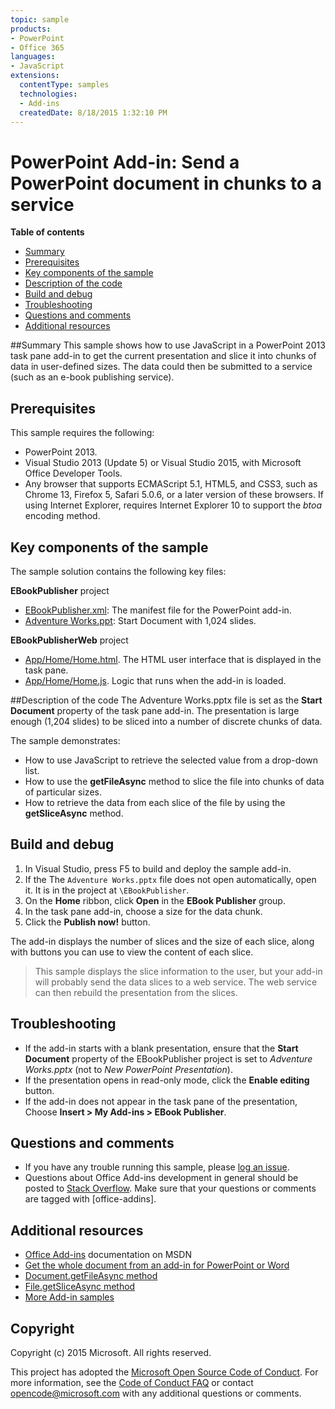 ```yaml
---
topic: sample
products:
- PowerPoint
- Office 365
languages:
- JavaScript
extensions:
  contentType: samples
  technologies:
  - Add-ins
  createdDate: 8/18/2015 1:32:10 PM
---
```

# PowerPoint Add-in: Send a PowerPoint document in chunks to a service

**Table of contents**

* [Summary](#summary)
* [Prerequisites](#prerequisites)
* [Key components of the sample](#components)
* [Description of the code](#codedescription)
* [Build and debug](#build)
* [Troubleshooting](#troubleshooting)
* [Questions and comments](#questions)
* [Additional resources](#additional-resources)

<a name="summary"></a>
##Summary
This sample shows how to use JavaScript in a PowerPoint 2013 task pane add-in to get the current presentation and slice it into chunks of data in user-defined sizes. The data could then be submitted to a service (such as an e-book publishing service).

<a name="prerequisites"></a>
## Prerequisites ##

This sample requires the following:  

  - PowerPoint 2013.
  - Visual Studio 2013 (Update 5) or Visual Studio 2015, with Microsoft Office Developer Tools.  
  - Any browser that supports ECMAScript 5.1, HTML5, and CSS3, such as Chrome 13, Firefox 5, Safari 5.0.6, or a later version of these browsers. If using Internet Explorer, requires Internet Explorer 10 to support the *btoa* encoding method.
  

<a name="components"></a>
## Key components of the sample
The sample solution contains the following key files:

**EBookPublisher** project

- [EBookPublisher.xml](https://github.com/OfficeDev/PowerPoint-Add-in-JavaScript-SliceDataChunks/blob/master/EBookPublisher/EBookPublisherManifest/EBookPublisher.xml): The manifest file for the PowerPoint add-in.  
- [Adventure Works.ppt](https://github.com/OfficeDev/PowerPoint-Add-in-JavaScript-SliceDataChunks/blob/master/EBookPublisher/Adventure%20Works.pptx): Start Document with 1,024 slides. 
 
**EBookPublisherWeb** project

- [App/Home/Home.html](https://github.com/OfficeDev/PowerPoint-Add-in-JavaScript-SliceDataChunks/blob/master/EBookPublisherWeb/App/Home/Home.html). The HTML user interface that is displayed in the task pane. 
- [App/Home/Home.js](https://github.com/OfficeDev/PowerPoint-Add-in-JavaScript-SliceDataChunks/blob/master/EBookPublisherWeb/App/Home/Home.js). Logic that runs when the add-in is loaded. 


<a name="codedescription"></a>
##Description of the code
The Adventure Works.pptx file is set as the **Start Document** property of the task pane add-in. The presentation is large enough (1,204 slides) to be sliced into a number of discrete chunks of data. 

The sample demonstrates:

- How to use JavaScript to retrieve the selected value from a drop-down list.
- How to use the **getFileAsync** method to slice the file into chunks of data of particular sizes.
- How to retrieve the data from each slice of the file by using the **getSliceAsync** method.


<a name="build"></a>
## Build and debug ##

1. In Visual Studio, press F5 to build and deploy the sample add-in. 
2. If the The `Adventure Works.pptx` file does not open automatically, open it. It is in the project at `\EBookPublisher`.
3. On the **Home** ribbon, click **Open** in the **EBook Publisher** group.
2. In the task pane add-in, choose a size for the data chunk.
3. Click the **Publish now!** button. 

The add-in displays the number of slices and the size of each slice, along with buttons you can use to view the content of each slice.

>This sample displays the slice information to the user, but your add-in will probably send the data slices to a web service. The web service can then rebuild the presentation from the slices.

<a name="troubleshooting"></a>
## Troubleshooting

- If the add-in starts with a blank presentation, ensure that the **Start Document** property of the EBookPublisher project is set to *Adventure Works.pptx* (not to *New PowerPoint Presentation*).
- If the presentation opens in read-only mode, click the **Enable editing** button.
- If the add-in does not appear in the task pane of the presentation, Choose **Insert > My Add-ins > EBook Publisher**.


<a name="questions"></a>
## Questions and comments

- If you have any trouble running this sample, please [log an issue](https://github.com/OfficeDev/PowerPoint-Add-in-JavaScript-SliceDataChunks/issues).
- Questions about Office Add-ins development in general should be posted to [Stack Overflow](http://stackoverflow.com/questions/tagged/office-addins). Make sure that your questions or comments are tagged with [office-addins].


<a name="additional-resources"></a>
## Additional resources ##

- [Office Add-ins](http://msdn.microsoft.com/library/office/jj220060.aspx) documentation on MSDN
- [Get the whole document from an add-in for PowerPoint or Word](https://msdn.microsoft.com/library/office/jj715279.aspx)
- [Document.getFileAsync method](http://msdn.microsoft.com/library/office/apps/jj715284.aspx)
- [File.getSliceAsync method](http://msdn.microsoft.com/library/office/apps/jj715281.aspx)
- [More Add-in samples](https://github.com/OfficeDev?utf8=%E2%9C%93&query=-Add-in)

## Copyright
Copyright (c) 2015 Microsoft. All rights reserved.


This project has adopted the [Microsoft Open Source Code of Conduct](https://opensource.microsoft.com/codeofconduct/). For more information, see the [Code of Conduct FAQ](https://opensource.microsoft.com/codeofconduct/faq/) or contact [opencode@microsoft.com](mailto:opencode@microsoft.com) with any additional questions or comments.
